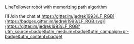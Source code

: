 LineFollower robot with memorizing path algorithm


[![Join the chat at https://gitter.im/jedrek1993/LF_RGB](https://badges.gitter.im/jedrek1993/LF_RGB.svg)](https://gitter.im/jedrek1993/LF_RGB?utm_source=badge&utm_medium=badge&utm_campaign=pr-badge&utm_content=badge)